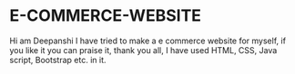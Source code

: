# E-COMMERCE-WEBSITE
Hi am Deepanshi I have tried to make a e commerce website for myself, if you like it you can praise it, thank you all, I have used HTML, CSS, Java script, Bootstrap etc. in it.

